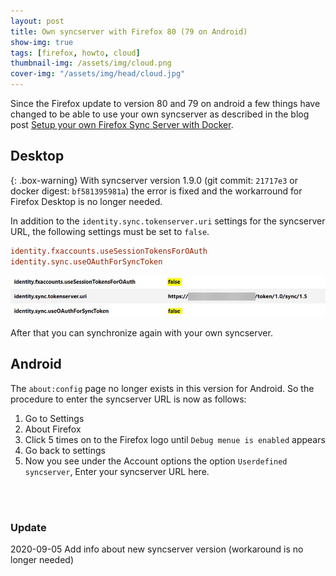 ```yaml
---
layout: post
title: Own syncserver with Firefox 80 (79 on Android)
show-img: true
tags: [firefox, howto, cloud]
thumbnail-img: /assets/img/cloud.png
cover-img: "/assets/img/head/cloud.jpg"
---
```


Since the Firefox update to version 80 and 79 on android a few things have changed to be able to use your own syncserver as described in the blog post [Setup your own Firefox Sync Server with Docker](/2018-11-03-firefox-syncserver-with-docker/).

## Desktop

{: .box-warning}
With syncserver version 1.9.0 (git commit: `21717e3` or docker digest: `bf581395981a`) the error is fixed and the workarround for Firefox Desktop is no longer needed.

In addition to the `identity.sync.tokenserver.uri` settings for the syncserver URL, the following settings must be set to `false`.

```conf
identity.fxaccounts.useSessionTokensForOAuth
identity.sync.useOAuthForSyncToken
```

<img src="../img/posts/2020-08-29/about_config.jpg">

After that you can synchronize again with your own syncserver.

## Android

The `about:config` page no longer exists in this version for Android.
So the procedure to enter the syncserver URL is now as follows:

1. Go to Settings
2. About Firefox
3. Click 5 times on to the Firefox logo until `Debug menue is enabled` appears
4. Go back to settings
5. Now you see under the Account options the option `Userdefined syncserver`, Enter your syncserver URL here.

<br />
<br />

### Update

2020-09-05 Add info about new syncserver version (workaround is no longer needed)
